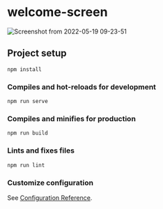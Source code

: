 # welcome-screen

![Screenshot from 2022-05-19 09-23-51](https://user-images.githubusercontent.com/98744267/169237030-7f811d08-83fd-4d95-b067-dd85dc2a1721.png)

## Project setup
```
npm install
```

### Compiles and hot-reloads for development
```
npm run serve
```

### Compiles and minifies for production
```
npm run build
```

### Lints and fixes files
```
npm run lint
```

### Customize configuration
See [Configuration Reference](https://cli.vuejs.org/config/).
